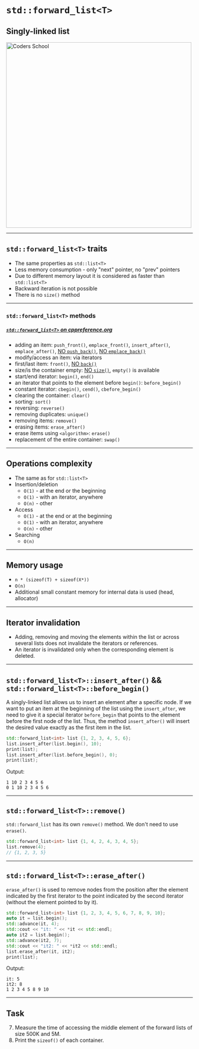 <!-- .slide: data-background="#111111" -->

# `std::forward_list<T>`
<!-- .element: style="font-size: 2.3em" -->

## Singly-linked list

<a href="https://coders.school">
    <img width="500" src="../img/coders_school_logo.png" alt="Coders School" class="plain">
</a>

___

## `std::forward_list<T>` traits

* <!-- .element: class="fragment fade-in" --> The same properties as <code>std::list&lt;T&gt;</code>
* <!-- .element: class="fragment fade-in" --> Less memory consumption - only "next" pointer, no "prev" pointers
* <!-- .element: class="fragment fade-in" --> Due to different memory layout it is considered as faster than <code>std::list&lt;T&gt;</code>
* <!-- .element: class="fragment fade-in" --> Backward iteration is not possible
* <!-- .element: class="fragment fade-in" --> There is no <code>size()</code> method

___
<!-- .slide: style="font-size: 0.8em" -->

### `std::forward_list<T>` methods

##### [`std::forward_list<T>` on cppreference.org](https://en.cppreference.com/w/cpp/container/forward_list)

* <!-- .element: class="fragment fade-in" --> adding an item: <code>push_front()</code>, <code>emplace_front()</code>, <code>insert_after()</code>, <code>emplace_after()</code>, <u class="fragment highlight-red">NO <code>push_back()</code></u>, <u class="fragment highlight-red">NO <code>emplace_back()</code></u>
* <!-- .element: class="fragment fade-in" --> modify/access an item: <span class="fragment highlight-red">via iterators</span>
* <!-- .element: class="fragment fade-in" --> first/last item: <code>front()</code>, <u class="fragment highlight-red">NO <code>back()</code></u>
* <!-- .element: class="fragment fade-in" --> size/is the container empty: <u class="fragment highlight-red">NO <code>size()</code></u>, <code>empty()</code> is available
* <!-- .element: class="fragment fade-in" --> start/end iterator: <code>begin()</code>, <code>end()</code>
* <!-- .element: class="fragment fade-in" --> an iterator that points to the element before <code>begin()</code>: <code>before_begin()</code>
* <!-- .element: class="fragment fade-in" --> constant iterator: <code>cbegin()</code>, <code>cend()</code>, <code>cbefore_begin()</code>
* <!-- .element: class="fragment fade-in" --> clearing the container: <code>clear()</code>
* <!-- .element: class="fragment fade-in" --> sorting: <code class="fragment highlight-green">sort()</code>
* <!-- .element: class="fragment fade-in" --> reversing: <code class="fragment highlight-green">reverse()</code>
* <!-- .element: class="fragment fade-in" --> removing duplicates: <code class="fragment highlight-green">unique()</code>
* <!-- .element: class="fragment fade-in" --> removing items: <code>remove()</code>
* <!-- .element: class="fragment fade-in" --> erasing items: <code>erase_after()</code>
* <!-- .element: class="fragment fade-in" --> erase items using <code>&lt;algorithm&gt;</code>: <code>erase()</code>
* <!-- .element: class="fragment fade-in" --> replacement of the entire container: <code>swap()</code>

___

## Operations complexity

* <!-- .element: class="fragment fade-in" --> The same as for <code>std::list&lt;T&gt;</code>
* <!-- .element: class="fragment fade-in" --> Insertion/deletion
  * <!-- .element: class="fragment fade-in" --> <code>O(1)</code> - at the end or the beginning
  * <!-- .element: class="fragment fade-in" --> <code>O(1)</code> - with an iterator, anywhere
  * <!-- .element: class="fragment fade-in" --> <code>O(n)</code> - other
* <!-- .element: class="fragment fade-in" --> Access
  * <!-- .element: class="fragment fade-in" --> <code>O(1)</code> - at the end or at the beginning
  * <!-- .element: class="fragment fade-in" --> <code>O(1)</code> - with an iterator, anywhere
  * <!-- .element: class="fragment fade-in" --> <code>O(n)</code> - other
* <!-- .element: class="fragment fade-in" --> Searching
  * <!-- .element: class="fragment fade-in" --> <code>O(n)</code>

___

## Memory usage

* <!-- .element: class="fragment fade-in" --> <code>n * (sizeof(T) + sizeof(X*))</code>
* <!-- .element: class="fragment fade-in" --> <code>O(n)</code>
* <!-- .element: class="fragment fade-in" --> Additional small constant memory for internal data is used (head, allocator)

___

## Iterator invalidation

* <!-- .element: class="fragment fade-in" --> Adding, removing and moving the elements within the list or across several lists does not invalidate the iterators or references.
* <!-- .element: class="fragment fade-in" --> An iterator is invalidated only when the corresponding element is deleted.

___

## `std::forward_list<T>::insert_after()` && `std::forward_list<T>::before_begin()`
<!-- .element: style="font-size: 1.2em" -->

A singly-linked list allows us to insert an element after a specific node.
If we want to put an item at the beginning of the list using the `insert_after`, we need to give it a special iterator `before_begin` that points to the element before the first node of the list.
Thus, the method `insert_after()` will insert the desired value exactly as the first item in the list.
<!-- .element: class="fragment fade-in" -->

```cpp []
std::forward_list<int> list {1, 2, 3, 4, 5, 6};
list.insert_after(list.begin(), 10);
print(list);
list.insert_after(list.before_begin(), 0);
print(list);
```
<!-- .element: class="fragment fade-in" -->

Output:
<!-- .element: class="fragment fade-in" -->

```text
1 10 2 3 4 5 6
0 1 10 2 3 4 5 6
```
<!-- .element: class="fragment fade-in" -->

___

## `std::forward_list<T>::remove()`

`std::forward_list` has its own `remove()` method. We don't need to use `erase()`.
<!-- .element: class="fragment fade-in" -->

```cpp []
std::forward_list<int> list {1, 4, 2, 4, 3, 4, 5};
list.remove(4);
// {1, 2, 3, 5}
```
<!-- .element: class="fragment fade-in" -->

___

## `std::forward_list<T>::erase_after()`
<!-- .element: style="font-size: 1.3em" -->

`erase_after()` is used to remove nodes from the position after the element indicated by the first iterator to the point indicated by the second iterator (without the element pointed to by it).
<!-- .element: class="fragment fade-in" -->

```cpp []
std::forward_list<int> list {1, 2, 3, 4, 5, 6, 7, 8, 9, 10};
auto it = list.begin();
std::advance(it, 4);
std::cout << "it: " << *it << std::endl;
auto it2 = list.begin();
std::advance(it2, 7);
std::cout << "it2: " << *it2 << std::endl;
list.erase_after(it, it2);
print(list);
```
<!-- .element: class="fragment fade-in" -->

Output:
<!-- .element: class="fragment fade-in" -->

```text
it: 5
it2: 8
1 2 3 4 5 8 9 10
```
<!-- .element: class="fragment fade-in" -->

___

## Task

7. Measure the time of accessing the middle element of the forward lists of size 500K and 5M.
8. Print the `sizeof()` of each container.
